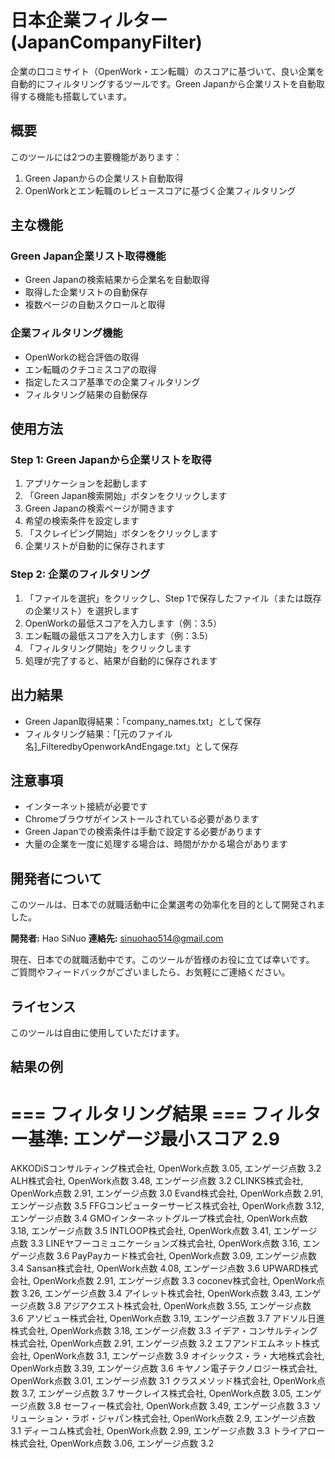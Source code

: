 # 日本企業フィルター (JapanCompanyFilter)

企業の口コミサイト（OpenWork・エン転職）のスコアに基づいて、良い企業を自動的にフィルタリングするツールです。Green Japanから企業リストを自動取得する機能も搭載しています。

## 概要
このツールには2つの主要機能があります：
1. Green Japanからの企業リスト自動取得
2. OpenWorkとエン転職のレビュースコアに基づく企業フィルタリング

## 主な機能
### Green Japan企業リスト取得機能
- Green Japanの検索結果から企業名を自動取得
- 取得した企業リストの自動保存
- 複数ページの自動スクロールと取得

### 企業フィルタリング機能
- OpenWorkの総合評価の取得
- エン転職のクチコミスコアの取得
- 指定したスコア基準での企業フィルタリング
- フィルタリング結果の自動保存

## 使用方法
### Step 1: Green Japanから企業リストを取得
1. アプリケーションを起動します
2. 「Green Japan検索開始」ボタンをクリックします
3. Green Japanの検索ページが開きます
4. 希望の検索条件を設定します
5. 「スクレイピング開始」ボタンをクリックします
6. 企業リストが自動的に保存されます

### Step 2: 企業のフィルタリング
1. 「ファイルを選択」をクリックし、Step 1で保存したファイル（または既存の企業リスト）を選択します
2. OpenWorkの最低スコアを入力します（例：3.5）
3. エン転職の最低スコアを入力します（例：3.5）
4. 「フィルタリング開始」をクリックします
5. 処理が完了すると、結果が自動的に保存されます

## 出力結果
- Green Japan取得結果：「company_names.txt」として保存
- フィルタリング結果：「[元のファイル名]_FilteredbyOpenworkAndEngage.txt」として保存

## 注意事項
- インターネット接続が必要です
- Chromeブラウザがインストールされている必要があります
- Green Japanでの検索条件は手動で設定する必要があります
- 大量の企業を一度に処理する場合は、時間がかかる場合があります

## 開発者について
このツールは、日本での就職活動中に企業選考の効率化を目的として開発されました。

**開発者:** Hao SiNuo
**連絡先:** sinuohao514@gmail.com

現在、日本での就職活動中です。このツールが皆様のお役に立てば幸いです。
ご質問やフィードバックがございましたら、お気軽にご連絡ください。

## ライセンス
このツールは自由に使用していただけます。

## 結果の例
=== フィルタリング結果 ===
フィルター基準: エンゲージ最小スコア 2.9
======================

AKKODiSコンサルティング株式会社, OpenWork点数 3.05, エンゲージ点数 3.2
ALH株式会社, OpenWork点数 3.48, エンゲージ点数 3.2
CLINKS株式会社, OpenWork点数 2.91, エンゲージ点数 3.0
Evand株式会社, OpenWork点数 2.91, エンゲージ点数 3.5
FFGコンピューターサービス株式会社, OpenWork点数 3.12, エンゲージ点数 3.4
GMOインターネットグループ株式会社, OpenWork点数 3.18, エンゲージ点数 3.5
INTLOOP株式会社, OpenWork点数 3.41, エンゲージ点数 3.3
LINEヤフーコミュニケーションズ株式会社, OpenWork点数 3.16, エンゲージ点数 3.6
PayPayカード株式会社, OpenWork点数 3.09, エンゲージ点数 3.4
Sansan株式会社, OpenWork点数 4.08, エンゲージ点数 3.6
UPWARD株式会社, OpenWork点数 2.91, エンゲージ点数 3.3
coconev株式会社, OpenWork点数 3.26, エンゲージ点数 3.4
アイレット株式会社, OpenWork点数 3.43, エンゲージ点数 3.8
アジアクエスト株式会社, OpenWork点数 3.55, エンゲージ点数 3.6
アソビュー株式会社, OpenWork点数 3.19, エンゲージ点数 3.7
アドソル日進株式会社, OpenWork点数 3.18, エンゲージ点数 3.3
イデア・コンサルティング株式会社, OpenWork点数 2.91, エンゲージ点数 3.2
エフアンドエムネット株式会社, OpenWork点数 3.1, エンゲージ点数 3.9
オイシックス・ラ・大地株式会社, OpenWork点数 3.39, エンゲージ点数 3.6
キヤノン電子テクノロジー株式会社, OpenWork点数 3.01, エンゲージ点数 3.1
クラスメソッド株式会社, OpenWork点数 3.7, エンゲージ点数 3.7
サークレイス株式会社, OpenWork点数 3.05, エンゲージ点数 3.8
セーフィー株式会社, OpenWork点数 3.49, エンゲージ点数 3.3
ソリューション・ラボ・ジャパン株式会社, OpenWork点数 2.9, エンゲージ点数 3.1
ディーコム株式会社, OpenWork点数 2.99, エンゲージ点数 3.3
トライアロー株式会社, OpenWork点数 3.06, エンゲージ点数 3.2
